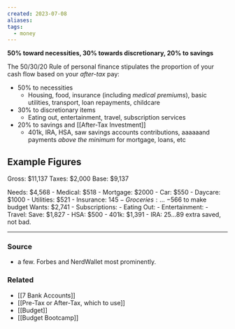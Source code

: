 ```yaml
---
created: 2023-07-08
aliases: 
tags:
  - money
---
```

**50% toward necessities, 30% towards discretionary, 20% to savings**

The 50/30/20 Rule of personal finance stipulates the proportion of your cash flow based on your *after-tax* pay:

- 50% to necessities
	- Housing, food, insurance (including *medical premiums*), basic utilities, transport, loan repayments, childcare
- 30% to discretionary items
	- Eating out, entertainment, travel, subscription services
- 20% to savings and [[After-Tax Investment]]
	- 401k, IRA, HSA, saw savings accounts contributions, aaaaaand payments *above the minimum* for mortgage, loans, etc
## Example Figures
Gross: $11,137
Taxes: $2,000
Base: $9,137

Needs: $4,568
	- Medical: $518
	- Mortgage: $2000
	- Car: $550
	- Daycare: $1000
	- Utilities: $521
	- Insurance: $145
	- Groceries: ... ~ -$566 to make budget
Wants: $2,741
	- Subscriptions: 
	- Eating Out: 
	- Entertainment: 
	- Travel: 
Save: $1,827
	- HSA: $500
	- 401k: $1,391
	- IRA: $25
	...$89 extra saved, not bad.

---

### Source
- a few. Forbes and NerdWallet most prominently.

### Related
- [[7 Bank Accounts]]
- [[Pre-Tax or After-Tax, which to use]]
- [[Budget]]
- [[Budget Bootcamp]]